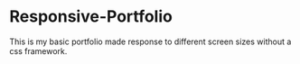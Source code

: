 # Responsive-Portfolio
This is my basic portfolio made response to different screen sizes without a css framework. 
